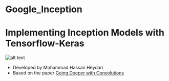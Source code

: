 # Google_Inception
# Implementing Inception Models with Tensorflow-Keras

![alt text](https://th.bing.com/th/id/R.e3feaa84a47cd2c64707ee1c562a08c5?rik=phdWFg7HI4GnWA&pid=ImgRaw&r=0)


* Developed by Mohammad Hassan Heydari
* Based on the paper [Going Deeper with Convolutions](https://www.cv-foundation.org/openaccess/content_cvpr_2015/html/Szegedy_Going_Deeper_With_2015_CVPR_paper.html)
